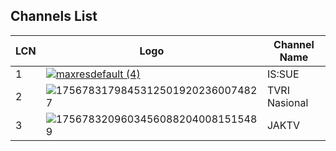 ## Channels List
LCN | Logo | Channel Name
-- | -- | --
1 | [![maxresdefault (4)](https://github.com/user-attachments/assets/f0614849-7d31-4493-b90b-58345cc79544)](https://i.ytimg.com/vi/VMzHD4Zl_jA/maxresdefault.jpg?v=68b65f4e) | IS:SUE
2 | ![17567831798453125019202360074827](https://github.com/user-attachments/assets/c08b96f2-445a-4aeb-84be-508cfc221ab9) | TVRI Nasional
3 | ![17567832096034560882040081515489](https://github.com/user-attachments/assets/0762ffb6-1bf9-4dad-bae0-675372525983) | JAKTV

